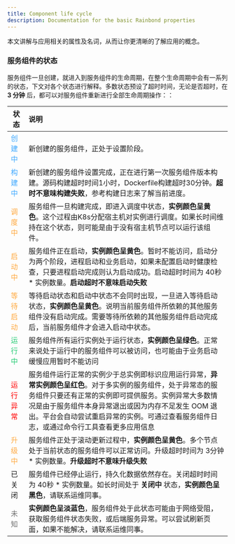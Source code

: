 ```yaml
---
title: Component life cycle
description: Documentation for the basic Rainbond properties
---
```


本文讲解与应用相关的属性及名词，从而让你更清晰的了解应用的概念。

### 服务组件的状态

服务组件一旦创建，就进入到服务组件的生命周期，在整个生命周期中会有一系列的状态，下文对各个状态进行解释。多数状态预设了超时时间，无论是否超时，在 **3 分钟** 后，都可以对服务组件重新进行全部生命周期操作：：

| 状态                                  | 说明                                                         |
| ------------------------------------- | :----------------------------------------------------------- |
| <font color="#40a9ff">创建中  </font> | 新创建的服务组件，正处于设置阶段。                           |
| <font color="#40a9ff">构建中  </font> | 新创建的服务组件设置完成，正在进行第一次服务组件版本构建。源码构建超时时间1小时，Dockerfile构建超时30分钟。**超时不意味构建失败**，参考构建日志来了解当前进度。  |
| <font color="#ffa940">调度中  </font> | 服务组件一旦构建完成，即进入调度中状态，**实例颜色呈黄色**。这个过程由K8s分配宿主机对实例进行调度。如果长时间维持在这个状态，则可能是由于没有宿主机节点可以运行该组件。 |
| <font color="#ffa940">启动中  </font> | 服务组件正在启动，**实例颜色呈黄色**。暂时不能访问，启动分为两个阶段，进程启动和业务启动，如果未配置启动时健康检查，只要进程启动完成则认为启动成功。启动超时时间为 40秒 * 实例数量。**启动超时不意味启动失败** |
| <font color="#ffa940">等待启动</font> | 等待启动状态和启动中状态不会同时出现，一旦进入等待启动状态，**实例颜色呈黄色**。说明当前服务组件所依赖的其他服务组件没有启动完成。需要等待所依赖的其他服务组件启动完成后，当前服务组件才会进入启动中状态。 |
| <font color="#28cb75">运行中  </font> | 服务组件所有运行实例处于运行状态，**实例颜色呈绿色**。正常来说处于运行中的服务组件可以被访问，也可能由于业务启动缓慢应用暂时不能访问 |
| <font color="red">运行异常  </font>   | 服务组件运行正常的实例少于总实例即标识应用运行异常，**异常实例颜色呈红色**。对于多实例的服务组件，处于异常态的服务组件只要还有正常的实例即可提供服务。实例异常大多数情况是由于服务组件本身异常退出或因为内存不足发生 OOM 退出。平台会自动尝试重启异常的实例。可通过查看服务组件日志，或通过命令行工具查看更多应用信息 |
| <font color="#ffa940">升级中</font>   | 服务组件正处于滚动更新过程中，**实例颜色呈黄色**。多个节点处于当前状态的服务组件可以正常访问。升级超时时间为 3分钟 * 实例数量。**升级超时不意味升级失败** |
| 已关闭                                | 服务组件已经停止运行，持久化数据依然存在。关闭超时时间为 40秒 * 实例数量。如长时间处于 **关闭中** 状态，**实例颜色呈黑色**，请联系运维同事。 |
| <font color="#717171">未知</font>     | **实例颜色呈淡蓝色**，服务组件处于此状态可能由于网络受阻，获取服务组件状态失败，或后端服务异常。可以尝试刷新页面，如果不能解决，请联系运维同事。 |